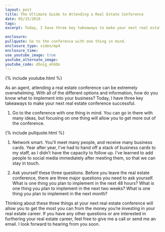 ```yaml
---
layout: post
title: The Ultimate Guide to Attending a Real Estate Conference
date: 05/15/2018
tags:
excerpt: Today, I have three key takeaways to make your next real estate conference successful.

enclosure:
pullquote: Go to the conference with one thing in mind.
enclosure_type: video/mp4
enclosure_time:
use_youtube_image: true
youtube_alternate_image:
youtube_code: d5oig_ehGQo
---
```


{% include youtube.html %}

As an agent, attending a real estate conference can be extremely overwhelming. With all of the different options and information, how do you know what to implement into your business? Today, I have three key takeaways to make your next real estate conference successful.

1. Go to the conference with one thing in mind. You can go in there with many ideas, but focusing on one thing will allow you to get more out of the conference.

{% include pullquote.html %}

1. Network smart. You’ll meet many people, and receive many business cards. Year after year, I’ve had to hand off a stack of business cards to my staff, as I didn’t have the capacity to follow up. I’ve learned to add people to social media immediately after meeting them, so that we can stay in touch.

2. Ask yourself these three questions. Before you leave the real estate conference, there are three major questions you need to ask yourself. What is one thing you plan to implement in the next 48 hours? What is one thing you plan to implement in the next two weeks? What is one thing you plan to implement in the next month?

Thinking about these three things at your next real estate conference will allow you to get the most you can from the money you’re investing in your real estate career. If you have any other questions or are interested in furthering your real estate career, feel free to give me a call or send me an email. I look forward to hearing from you soon.